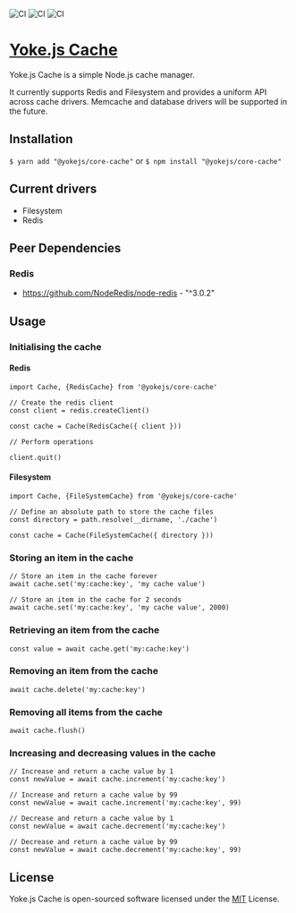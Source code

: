![CI](https://github.com/yokejs/core-cache/workflows/Build/badge.svg) ![CI](https://github.com/yokejs/core-cache/workflows/Tests/badge.svg) ![CI](https://github.com/yokejs/core-cache/workflows/Linting/badge.svg)

# [Yoke.js Cache](https://github.com/yokejs/core-cache)

Yoke.js Cache is a simple Node.js cache manager.

It currently supports Redis and Filesystem and provides a uniform API across
cache drivers. Memcache and database drivers will be supported in the future.

## Installation

`$ yarn add "@yokejs/core-cache"`
or
`$ npm install "@yokejs/core-cache"`

## Current drivers

- Filesystem
- Redis

## Peer Dependencies

### Redis
* https://github.com/NodeRedis/node-redis - "^3.0.2"

## Usage

### Initialising the cache

#### Redis

```
import Cache, {RedisCache} from '@yokejs/core-cache'

// Create the redis client
const client = redis.createClient()

const cache = Cache(RedisCache({ client }))

// Perform operations

client.quit()
```

#### Filesystem

```
import Cache, {FileSystemCache} from '@yokejs/core-cache'

// Define an absolute path to store the cache files
const directory = path.resolve(__dirname, './cache')

const cache = Cache(FileSystemCache({ directory }))
```

### Storing an item in the cache

```
// Store an item in the cache forever
await cache.set('my:cache:key', 'my cache value')

// Store an item in the cache for 2 seconds
await cache.set('my:cache:key', 'my cache value', 2000)
```

### Retrieving an item from the cache

```
const value = await cache.get('my:cache:key')
```

### Removing an item from the cache

```
await cache.delete('my:cache:key')
```

### Removing all items from the cache

```
await cache.flush()
```

### Increasing and decreasing values in the cache

```
// Increase and return a cache value by 1
const newValue = await cache.increment('my:cache:key')

// Increase and return a cache value by 99
const newValue = await cache.increment('my:cache:key', 99)

// Decrease and return a cache value by 1
const newValue = await cache.decrement('my:cache:key')

// Decrease and return a cache value by 99
const newValue = await cache.decrement('my:cache:key', 99)
```

## License

Yoke.js Cache is open-sourced software licensed under the
[MIT](https://opensource.org/licenses/MIT) License.
